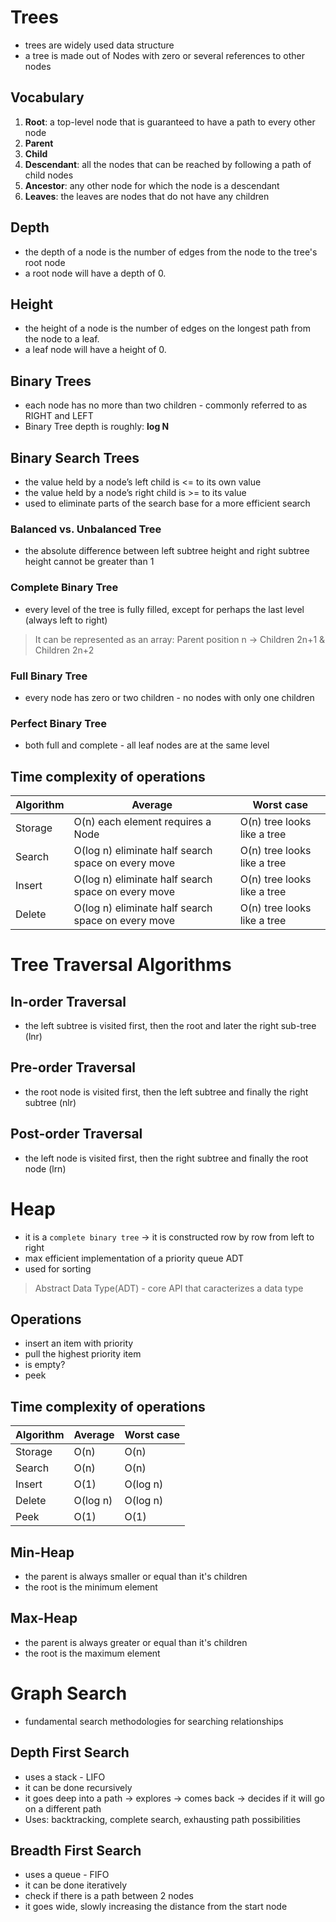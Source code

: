 # Trees
- trees are widely used data structure
- a tree is made out of Nodes with zero or several references to other nodes

## Vocabulary
1. **Root**: a top-level node that is guaranteed to have a path to every other node
2. **Parent**
3. **Child**
4. **Descendant**: all the nodes that can be reached by following a path of child nodes
5. **Ancestor**: any other node for which the node is a descendant
6. **Leaves**: the leaves are nodes that do not have any children

## Depth
- the depth of a node is the number of edges from the node to the tree's root node
- a root node will have a depth of 0.

## Height
- the height of a node is the number of edges on the longest path from the node to a leaf.
- a leaf node will have a height of 0.

## Binary Trees
- each node has no more than two children - commonly referred to as RIGHT and LEFT
- Binary Tree depth is roughly: **log N**

## Binary Search Trees
- the value held by a node’s left child is <= to its own value
- the value held by a node’s right child is >= to its value
- used to eliminate parts of the search base for a more efficient search

### Balanced vs. Unbalanced Tree
- the absolute difference between left subtree height and right subtree height cannot be greater than 1

### **Complete Binary Tree**
- every level of the tree is fully filled, except for perhaps the last level (always left to right)

> It can be represented as an array: Parent position n -> Children 2n+1 & Children 2n+2

### **Full Binary Tree**
- every node has zero or two children - no nodes with only one children

### **Perfect Binary Tree**
- both full and complete - all leaf nodes are at the same level

## Time complexity of operations

| Algorithm | Average                                            | Worst case                  |
| --------- | -------------------------------------------------- | --------------------------- |
| Storage   | O(n) each element requires a Node                  | O(n) tree looks like a tree |
| Search    | O(log n) eliminate half search space on every move | O(n) tree looks like a tree |
| Insert    | O(log n) eliminate half search space on every move | O(n) tree looks like a tree |
| Delete    | O(log n) eliminate half search space on every move | O(n) tree looks like a tree |

# Tree Traversal Algorithms

## In-order Traversal
- the left subtree is visited first, then the root and later the right sub-tree (lnr)

## Pre-order Traversal
- the root node is visited first, then the left subtree and finally the right subtree (nlr)

## Post-order Traversal
- the left node is visited first, then the right subtree and finally the root node (lrn)

# Heap
- it is a `complete binary tree` -> it is constructed row by row from left to right
- max efficient implementation of a priority queue ADT
- used for sorting

> Abstract Data Type(ADT) - core API that caracterizes a data type

## Operations
- insert an item with priority
- pull the highest priority item
- is empty?
- peek

## Time complexity of operations

| Algorithm | Average  | Worst case |
| --------- | -------- | -----------|
| Storage   | O(n)     | O(n)       |
| Search    | O(n)     | O(n)       |
| Insert    | O(1)     | O(log n)   |
| Delete    | O(log n) | O(log n)   |
| Peek      | O(1)     | O(1)       |

## Min-Heap
- the parent is always smaller or equal than it's children
- the root is the minimum element

## Max-Heap
- the parent is always greater or equal than it's children
- the root is the maximum element

# Graph Search
- fundamental search methodologies for searching relationships

## Depth First Search
- uses a stack - LIFO
- it can be done recursively
- it goes deep into a path -> explores -> comes back -> decides if it will go on a different path
- Uses: backtracking, complete search, exhausting path possibilities

## Breadth First Search
- uses a queue - FIFO
- it can be done iteratively
- check if there is a path between 2 nodes
- it goes wide, slowly increasing the distance from the start node

